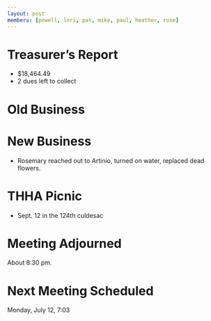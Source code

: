 ```yaml
---
layout: post
members: [powell, lori, pat, mike, paul, heather, rose]
---
```

# Treasurer’s Report
- $18,464.49
- 2 dues left to collect

# Old Business

# New Business
- Rosemary reached out to Artinio, turned on water, replaced dead flowers.

# THHA Picnic
- Sept. 12 in the 124th culdesac

# Meeting Adjourned
About 8:30 pm.

# Next Meeting Scheduled
Monday, July 12, 7:03
